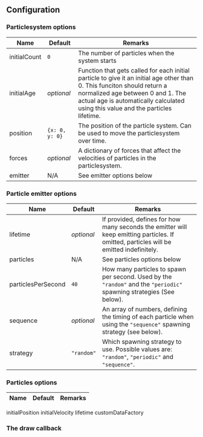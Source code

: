 ## Configuration

### Particlesystem options
| Name | Default | Remarks |
|---|---|---|
|initialCount|`0`|The number of particles when the system starts|
|initialAge|*optional*|Function that gets called for each initial particle to give it an initial age other than 0. This funciton should return a normalized age between 0 and 1. The actual age is automatically calculated using this value and the particles lifetime.
|position|`{x: 0, y: 0}`|The position of the particle system. Can be used to move the particlesystem over time.|
|forces|*optional*|A dictionary of forces that affect the velocities of particles in the particlesystem.|
|emitter| N/A | See emitter options below |


### Particle emitter options
| Name | Default | Remarks |
|---|---|---|
|lifetime|*optional*|If provided, defines for how many seconds the emitter will keep emitting particles. If omitted, particles will be emitted indefinitely.|
|particles| N/A | See particles options below |
|particlesPerSecond|`40`|How many particles to spawn per second. Used by the `"random"` and the `"periodic"` spawning strategies (See below).|
|sequence|*optional*|An array of numbers, defining the timing of each particle when using the `"sequence"` spawning strategy (see below).|
|strategy|`"random"`|Which spawning strategy to use. Possible values are: `"random"`, `"periodic"` and `"sequence"`.|

### Particles options
| Name | Default | Remarks |
|---|---|---|
initialPosition
initialVelocity
lifetime
customDataFactory
### The draw callback